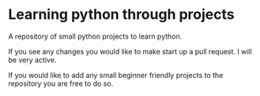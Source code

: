 # Learning python through projects
 A repository of small python projects to learn python.
 
 If you see any changes you would like to make start up a pull request. I will be very active.
 
 If you would like to add any small beginner friendly projects to the repository you are free to do so.
